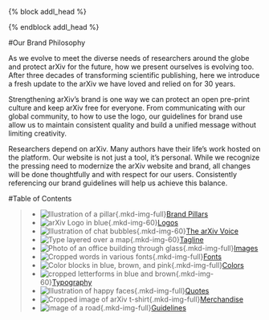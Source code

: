 {% block addl_head %}
<link rel="stylesheet" type="text/css" href="{{'/css/brand_guide.css' | urlize}}""/>
{% endblock addl_head %}

#Our Brand Philosophy

As we evolve to meet the diverse needs of researchers around the globe and protect arXiv for the future, how we present ourselves is evolving too. After three decades of transforming scientific publishing, here we introduce a fresh update to the arXiv we have loved and relied on for 30 years.

Strengthening arXiv’s brand is one way we can protect an open pre-print culture and keep arXiv free for everyone. From communicating with our global community, to how to use the logo, our guidelines for brand use allow us to maintain consistent quality and build a unified message without limiting creativity.

Researchers depend on arXiv. Many authors have their life’s work hosted on the platform. Our website is not just a tool, it’s personal. While we recognize the pressing need to modernize the arXiv website and brand, all changes will be done thoughtfully and with respect for our users. Consistently referencing our brand guidelines will help us achieve this balance.

#Table of Contents
> - ![Illustration of a pillar](images/brand-icon-pillars.jpg){.mkd-img-full}[Brand Pillars](brand-pillars)
> - ![arXiv Logo in blue](images/brand-icon-logos.jpg){.mkd-img-60}[Logos](logos)
> - ![Illustration of chat bubbles](images/brand-icon-voice.jpg){.mkd-img-60}[The arXiv Voice](voice)
> - ![Type layered over a map](images/brand-icon-tagline.jpg){.mkd-img-60}[Tagline](tagline)
> - ![Photo of an office building through glass](images/brand-icon-images.jpg){.mkd-img-full}[Images](images)
> - ![Cropped words in various fonts](images/brand-icon-fonts.jpg){.mkd-img-full}[Fonts](fonts)
> - ![Color blocks in blue, brown, and pink](images/brand-icon-colors.jpg){.mkd-img-full}[Colors](colors)
> - ![cropped letterforms in blue and brown](images/brand-icon-typography.jpg){.mkd-img-60}[Typography](typography)
> - ![Illustration of happy faces](images/brand-icon-quotes.jpg){.mkd-img-full}[Quotes](quotes)
> - ![Cropped image of arXiv t-shirt](images/brand-icon-swag.jpg){.mkd-img-full}[Merchandise](swag)
> - ![image of a road](images/brand-icon-guidelines.jpg){.mkd-img-full}[Guidelines](brand-guidelines)
